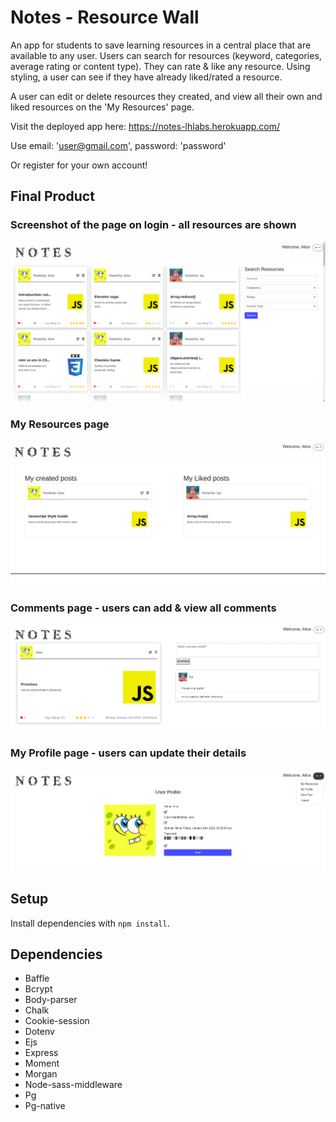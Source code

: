 # Notes - Resource Wall

An app for students to save learning resources in a central place that are available to any user. Users can search for resources (keyword, categories, average rating or content type). They can rate & like any resource. Using styling, a user can see if they have already liked/rated a resource.

A user can edit or delete resources they created, and view all their own and liked resources on the 'My Resources' page.

Visit the deployed app here: https://notes-lhlabs.herokuapp.com/

Use email: 'user@gmail.com', password: 'password'

Or register for your own account!

## Final Product

### Screenshot of the page on login - all resources are shown

![Screenshot of the page on login](https://github.com/AliceMathews/midterm/blob/master/docs/home-page.png)

### My Resources page

![My resources page](https://github.com/AliceMathews/midterm/blob/master/docs/my-resources.png)

### Comments page - users can add & view all comments

![Comments page](https://github.com/AliceMathews/midterm/blob/master/docs/comments.png)

### My Profile page - users can update their details

![Comments page](https://github.com/AliceMathews/midterm/blob/master/docs/my-profile.png)

## Setup

Install dependencies with `npm install`.

## Dependencies

- Baffle
- Bcrypt
- Body-parser
- Chalk
- Cookie-session
- Dotenv
- Ejs
- Express
- Moment
- Morgan
- Node-sass-middleware
- Pg
- Pg-native
